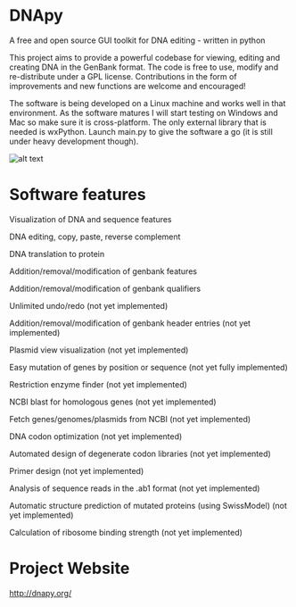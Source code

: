DNApy
=====

A free and open source GUI toolkit for DNA editing - written in python

This project aims to provide a powerful codebase for viewing, editing and creating DNA in the GenBank format. The code is free to use, modify and re-distribute under a GPL license. Contributions in the form of improvements and new functions are welcome and encouraged!

The software is being developed on a Linux machine and works well in that environment. As the software matures I will start testing on Windows and Mac so make sure it is cross-platform. The only external library that is needed is wxPython. Launch main.py to give the software a go (it is still under heavy development though).

![alt text](http://cdn.altrn.tv/s/daaeb008-e387-e311-84ee-002590a05f5f_1_full.png "DNApy DNA editing view")

Software features
=====

Visualization of DNA and sequence features

DNA editing, copy, paste, reverse complement 

DNA translation to protein

Addition/removal/modification of genbank features

Addition/removal/modification of genbank qualifiers



Unlimited undo/redo (not yet implemented)

Addition/removal/modification of genbank header entries (not yet implemented)

Plasmid view visualization (not yet implemented)

Easy mutation of genes by position or sequence (not yet fully implemented)

Restriction enzyme finder (not yet implemented)

NCBI blast for homologous genes (not yet implemented)

Fetch genes/genomes/plasmids from NCBI (not yet implemented)

DNA codon optimization (not yet implemented)

Automated design of degenerate codon libraries (not yet implemented)

Primer design (not yet implemented)

Analysis of sequence reads in the .ab1 format (not yet implemented)

Automatic structure prediction of mutated proteins (using SwissModel) (not yet implemented)

Calculation of ribosome binding strength (not yet implemented)


Project Website
=====

http://dnapy.org/

